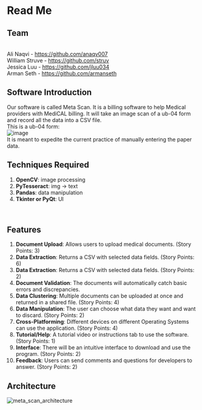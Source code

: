 # Read Me
## Team
<br>Ali Naqvi - https://github.com/anaqv007
<br>William Struve - https://github.com/struv
<br>Jessica Luu - https://github.com/jluu034
<br>Arman Seth - https://github.com/armanseth

## Software Introduction
Our software is called Meta Scan. It is a billing software to help Medical providers with MediCAL billing. It will take an image scan of a ub-04 form and record all the data into a CSV file. 
<br>This is a ub-04 form:
<br>![image](https://github.com/user-attachments/assets/b806edd8-fc13-41bb-bcc6-783dcc262641)
<br>It is meant to expedite the current practice of manually entering the paper data.
<br>

## Techniques Required
1. **OpenCV**: image processing
2. **PyTesseract**: img -> text
3. **Pandas**: data manipulation
4. **Tkinter or PyQt**: UI
<br>

## Features

1. **Document Upload**: Allows users to upload medical documents. (Story Points: 3)
2. **Data Extraction**: Returns a CSV with selected data fields. (Story Points: 6)
3. **Data Extraction**:  Returns a CSV with selected data fields. (Story Points: 2)
4. **Document Validation**: The documents will automatically catch basic errors and discrepancies.
5. **Data Clustering**: Multiple documents can be uploaded at once and returned in a shared file. (Story Points: 4)
6. **Data Manipulation**: The user can choose what data they want and want to discard. (Story Points: 2)
7. **Cross-Platforming**: Different devices on different Operating Systems can use the application. (Story Points: 4)
8. **Tutorial/Help**: A tutorial video or instructions tab to use the software. (Story Points: 1)
9. **Interface**: There will be an intuitive interface to download and use the program. (Story Points: 2)
10. **Feedback**: Users can send comments and questions for developers to answer. (Story Points: 2)


## Architecture
![meta_scan_architecture](https://github.com/user-attachments/assets/bf7e0851-ecc9-4cbd-ad06-26af4615f3da)
